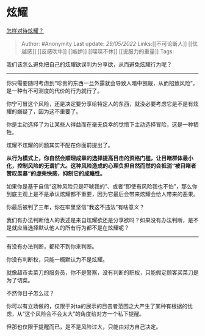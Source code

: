 # 炫耀
[怎样对待炫耀？](https://www.zhihu.com/question/533384071/answer/2497133338)

> Author: #Anonymity
> Last update: *29/05/2022*
> Links:[[不可论断人]] [[优越感]] [[反感吹牛]] [[嫉妒]] [[喋喋不休]] [[说服力的重量]]
> Tags:

我们该怎么避免把自己的炫耀欲误判为分享欲，从而避免炫耀行为呢？

---

你只需要随时考虑到“珍贵的东西一旦外露就会导致人暗中觊觎，从而招致风险”，是一种有不可测度的代价的行为就行了。

你宁可冒这个风险，还是决定要分享给特定人的东西，就没必要考虑它是不是有炫耀的嫌疑了，因为这不重要了。

你是主动选择了为让某些人得益而在毫无侥幸的觉悟下主动选择冒险，这是一种牺牲。

炫耀不炫耀的问题其实不配在你面前提出了。

**从行为模式上，你自然会顺理成章的选择提高目击的资格门槛，让目睹群体最小化，控制风险的无谓扩大。这种风险造成的心理负担自然而然的会抵消“被目睹者赞叹羡慕“的虚荣快感，抑制它的成瘾性。**

如果你是基于自信“这种风险只是吓唬我的”、或者“即使有风险我也不怕”，那么你到底主观上是不是承认炫耀都不重要，因为它最后会带来炫耀会给人带来的恶果。

你最后被判了三年，你在牢里坚信“我这不违法”有啥意义？

我们有办法判断他人的表述是来自炫耀欲还是分享欲吗？如果没有办法判断，是不是就应当选择默认他人的所有行为都不是在炫耀呢？

---

有没有办法判断，都轮不到你来判断。

你没有判断权，只能一概默认为不是炫耀。

就像超市卖菜刀的服务员，你不是警察，没有判断的职权，只能假定顾客买菜刀是为了切菜。

不然你日子怎么过？

你可以有立场做的，仅限于对ta的展示的目击者范围之大产生了某种有根据的忧虑，从“这个风险会不会太大”的角度给对方一个私下提醒。

但那也仅限于提醒而已，是不是风险过大，只能由对方自己决定。

